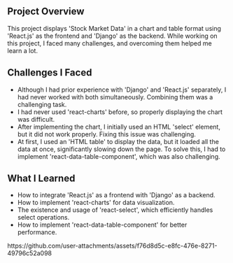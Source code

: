 <h2>Project Overview</h2>
<p>This project displays 'Stock Market Data' in a chart and table format using 'React.js' as the frontend and 'Django' as the backend. While working on this project, I faced many challenges, and overcoming them helped me learn a lot.</p>

<h2>Challenges I Faced</h2>
<ul>
 <li>Although I had prior experience with 'Django' and 'React.js' separately, I had never worked with both simultaneously. Combining them was a challenging task.</li> 
  <li>I had never used 'react-charts' before, so properly displaying the chart was difficult.</li> 
  <li>After implementing the chart, I initially used an HTML 'select' element, but it did not work properly. Fixing this issue was challenging. </li> 
  <li>At first, I used an 'HTML table' to display the data, but it loaded all the data at once, significantly slowing down the page. To solve this, I 
     had to implement 'react-data-table-component', which was also challenging. </li>
</ul>

<h2>What I Learned</h2>
<ul> 
  <li>How to integrate 'React.js' as a frontend with 'Django' as a backend.</li> 
  <li>How to implement 'react-charts' for data visualization.</li> 
  <li>The existence and usage of 'react-select', which efficiently handles select operations.</li> 
  <li>How to implement 'react-data-table-component' for better performance.</li> 
</ul>
https://github.com/user-attachments/assets/f76d8d5c-e8fc-476e-8271-49796c52a098
